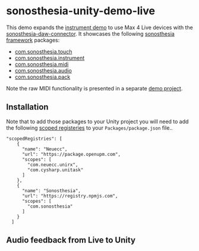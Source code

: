 # sonosthesia-unity-demo-live

This demo expands the [instrument demo](https://github.com/jbat100/sonosthesia-unity-demo-instrument) to use Max 4 Live devices with the [sonosthesia-daw-connector](https://github.com/jbat100/sonosthesia-daw-connector). It showcases the following [sonosthesia framework](https://github.com/jbat100/sonosthesia-unity-packages) packages:

- [com.sonosthesia.touch](https://github.com/jbat100/sonosthesia-unity-packages/tree/main/packages/com.sonosthesia.touch)
- [com.sonosthesia.instrument](https://github.com/jbat100/sonosthesia-unity-packages/tree/main/packages/com.sonosthesia.instrument)
- [com.sonosthesia.midi](https://github.com/jbat100/sonosthesia-unity-packages/tree/main/packages/com.sonosthesia.midi)
- [com.sonosthesia.audio](https://github.com/jbat100/sonosthesia-unity-packages/tree/main/packages/com.sonosthesia.audio)
- [com.sonosthesia.pack](https://github.com/jbat100/sonosthesia-unity-packages/tree/main/packages/com.sonosthesia.pack)

Note the raw MIDI functionality is presented in a separate [demo project](https://github.com/jbat100/sonosthesia-unity-demo-midi).

## Installation

Note that to add those packages to your Unity project you will need to add the following [scoped registeries](https://docs.unity3d.com/Manual/upm-scoped.html) to your `Packages/package.json` file.. 

```
"scopedRegistries": [
    {
      "name": "Neuecc",
      "url": "https://package.openupm.com",
      "scopes": [
        "com.neuecc.unirx",
        "com.cysharp.unitask"
      ]
    },
    {
      "name": "Sonosthesia",
      "url": "https://registry.npmjs.com",
      "scopes": [
        "com.sonosthesia"
      ]
    }
  ]
```

## Audio feedback from Live to Unity


